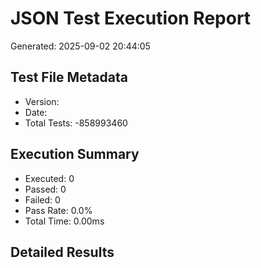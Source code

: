 # JSON Test Execution Report

Generated: 2025-09-02 20:44:05

## Test File Metadata

- Version: 
- Date: 
- Total Tests: -858993460

## Execution Summary

- Executed: 0
- Passed: 0
- Failed: 0
- Pass Rate: 0.0%
- Total Time: 0.00ms

## Detailed Results

